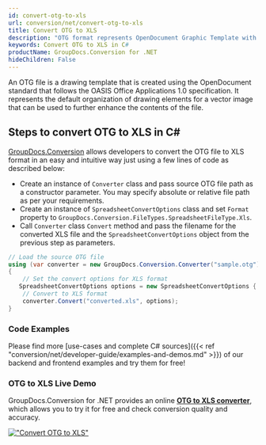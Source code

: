 ```yaml
---
id: convert-otg-to-xls
url: conversion/net/convert-otg-to-xls
title: Convert OTG to XLS
description: "OTG format represents OpenDocument Graphic Template with .otg extension. Learn how to convert OTG to XLS file programmatically in C# language using GroupDocs.Conversion for .NET library."
keywords: Convert OTG to XLS in C#
productName: GroupDocs.Conversion for .NET
hideChildren: False
---
```


An OTG file is a drawing template that is created using the OpenDocument standard that follows the OASIS Office Applications 1.0 specification. It represents the default organization of drawing elements for a vector image that can be used to further enhance the contents of the file.

## Steps to convert OTG to XLS in C#

[GroupDocs.Conversion](https://products.groupdocs.com/conversion/net) allows developers to convert the OTG file to XLS format in an easy and intuitive way just using a few lines of code as described below:

* Create an instance of `Converter` class and pass source OTG file path as a constructor parameter. You may specify absolute or relative file path as per your requirements. 
* Create an instance of `SpreadsheetConvertOptions` class and set `Format` property to `GroupDocs.Conversion.FileTypes.SpreadsheetFileType.Xls`.
* Call `Converter` class `Convert` method and pass the filename for the converted XLS file and the `SpreadsheetConvertOptions` object from the previous step as parameters.

```csharp
// Load the source OTG file
using (var converter = new GroupDocs.Conversion.Converter("sample.otg"))
{
    // Set the convert options for XLS format
   SpreadsheetConvertOptions options = new SpreadsheetConvertOptions { Format = GroupDocs.Conversion.FileTypes.SpreadsheetFileType.Xls };
    // Convert to XLS format
    converter.Convert("converted.xls", options);
}
```

### Code Examples

Please find more [use-cases and complete C# sources]({{< ref "conversion/net/developer-guide/examples-and-demos.md" >}}) of our backend and frontend examples and try them for free!

### OTG to XLS Live Demo

GroupDocs.Conversion for .NET provides an online [**OTG to XLS converter**](https://products.groupdocs.app/conversion/otg-to-xls), which allows you to try it for free and check conversion quality and accuracy.

[!["Convert OTG to XLS"](conversion/net/images/convert-to-xls/convert-otg-to-xls.png)](https://products.groupdocs.app/conversion/otg-to-xls)